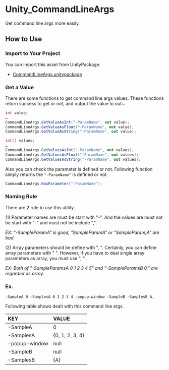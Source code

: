 # Unity_CommandLineArgs

Get command line args more easily.

## How to Use

### Import to Your Project

You can import this asset from UnityPackage.

- [CommandLineArgs.unitypackage](https://github.com/XJINE/Unity_CommandLineArgs/blob/master/CommandLineArgs.unitypackage)

### Get a Value

There are some functions to get command line args values.
These functions return success to get or not, and output the value to out~.

```csharp
int value;
…
CommandLineArgs.GetValueAsInt("-ParamName", out value);
CommandLineArgs.GetValueAsFloat("-ParamName", out value);
CommandLineArgs.GetValueAsString("-ParamName", out value);

int[] values;
…
CommandLineArgs.GetValuesAsInt("-ParamName", out values);
CommandLineArgs.GetValuesAsFloat("-ParamName", out values);
CommandLineArgs.GetValuesAsString("-ParamName", out values);
```

Also you can check the parameter is defined or not.
Following function simply returns the `"-ParamName"` is defined or not.

```csharp
CommandLineArgs.HasParameter("-ParamName");
```

### Naming Rule

There are 2 rule to use this utility.

(1) Parameter names are must be start with "-".
And the values are must not be start with "-" and must not be include ",".

*EX: "-SampleParamA" is good, "SampleParamA" or "SampleParam,A" are bad.*

(2) Array parameters should be define with ", ". Certainly, you can define array parameters with " ".
However, if you have to deal single array parameters as array, you must use ", ".

*EX: Both of "-SampleParamsA 0 1 2 3 4 5" and "-SampleParamsB 0," are regarded as array.*

### Ex.

```
-SampleA 0 -SamplesA 0 1 2 3 4 -popup-window -SampleB -SamplesB A,
```
Following table shows dealt with this command line args.

| KEY           | VALUE           |
|:--------------|:----------------|
| -SampleA      | 0               |
| -SamplesA     | {0, 1, 2, 3, 4} |
| -popup-window | null            |
| -SampleB      | null            |
| -SamplesB     | {A}             |
